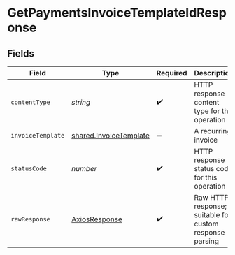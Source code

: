 # GetPaymentsInvoiceTemplateIdResponse


## Fields

| Field                                                                   | Type                                                                    | Required                                                                | Description                                                             |
| ----------------------------------------------------------------------- | ----------------------------------------------------------------------- | ----------------------------------------------------------------------- | ----------------------------------------------------------------------- |
| `contentType`                                                           | *string*                                                                | :heavy_check_mark:                                                      | HTTP response content type for this operation                           |
| `invoiceTemplate`                                                       | [shared.InvoiceTemplate](../../../sdk/models/shared/invoicetemplate.md) | :heavy_minus_sign:                                                      | A recurring invoice                                                     |
| `statusCode`                                                            | *number*                                                                | :heavy_check_mark:                                                      | HTTP response status code for this operation                            |
| `rawResponse`                                                           | [AxiosResponse](https://axios-http.com/docs/res_schema)                 | :heavy_check_mark:                                                      | Raw HTTP response; suitable for custom response parsing                 |